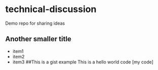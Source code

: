 # technical-discussion
Demo repo for sharing ideas
## Another smaller title
* item1
* item2
* item3
##This is a gist example
This is a hello world code [my code] <script src="https://gist.github.com/RamachandranSitaraman/f450d0e8ec8156bd21e3ff13b1482c05.js"></script>
